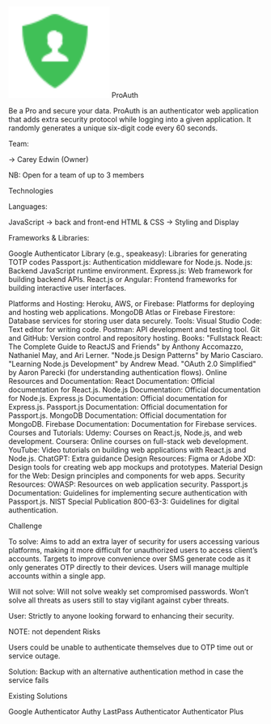 <img src="my_flask_app/images/appAuth.png" alt="Project Logo" width="200"/>
ProAuth

Be a Pro and secure your data. ProAuth is an authenticator web application that adds extra security protocol while logging into a given application. It randomly generates a unique six-digit code every 60 seconds.


Team:

→ Carey Edwin (Owner)

NB: Open for a team of up to 3 members

Technologies

Languages:

JavaScript → back and front-end
HTML & CSS → Styling and Display

Frameworks & Libraries:

Google Authenticator Library (e.g., speakeasy): Libraries for generating TOTP codes
Passport.js: Authentication middleware for Node.js.
Node.js: Backend JavaScript runtime environment.
Express.js: Web framework for building backend APIs.
React.js or Angular: Frontend frameworks for building interactive user interfaces.


Platforms and Hosting:
Heroku, AWS, or Firebase: Platforms for deploying and hosting web applications.
MongoDB Atlas or Firebase Firestore: Database services for storing user data securely.
Tools:
Visual Studio Code: Text editor for writing code.
Postman: API development and testing tool.
Git and GitHub: Version control and repository hosting.
Books:
"Fullstack React: The Complete Guide to ReactJS and Friends" by Anthony Accomazzo, Nathaniel May, and Ari Lerner.
"Node.js Design Patterns" by Mario Casciaro.
"Learning Node.js Development" by Andrew Mead.
"OAuth 2.0 Simplified" by Aaron Parecki (for understanding authentication flows).
Online Resources and Documentation:
React Documentation: Official documentation for React.js.
Node.js Documentation: Official documentation for Node.js.
Express.js Documentation: Official documentation for Express.js.
Passport.js Documentation: Official documentation for Passport.js.
MongoDB Documentation: Official documentation for MongoDB.
Firebase Documentation: Documentation for Firebase services.
Courses and Tutorials:
Udemy: Courses on React.js, Node.js, and web development.
Coursera: Online courses on full-stack web development.
YouTube: Video tutorials on building web applications with React.js and Node.js.
ChatGPT: Extra guidance
Design Resources:
Figma or Adobe XD: Design tools for creating web app mockups and prototypes.
Material Design for the Web: Design principles and components for web apps.
Security Resources:
OWASP: Resources on web application security.
Passport.js Documentation: Guidelines for implementing secure authentication with Passport.js.
NIST Special Publication 800-63-3: Guidelines for digital authentication.


Challenge


To solve:
Aims to add an extra layer of security for users accessing various platforms, making it more difficult for unauthorized users to access client’s accounts.
Targets to improve convenience over SMS generate code as it only generates OTP directly to their devices.
Users will manage multiple accounts within a single app.


Will not solve:
Will not solve weakly set compromised passwords.
Won’t solve all threats as users still to stay vigilant against cyber threats.


User:
Strictly to anyone looking forward to enhancing their security.


NOTE: not dependent
Risks


Users could be unable to authenticate themselves due to OTP time out or service outage.


Solution: Backup with an alternative authentication method in case the service fails


Existing Solutions


Google Authenticator
Authy
LastPass Authenticator
Authenticator Plus 


